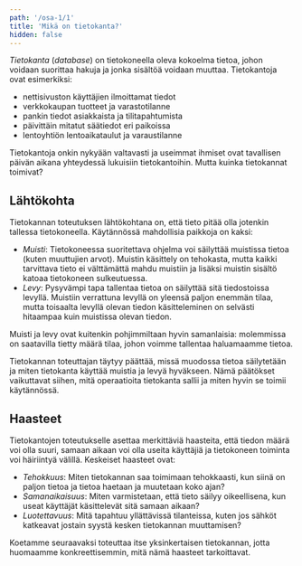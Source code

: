 ```yaml
---
path: '/osa-1/1'
title: 'Mikä on tietokanta?'
hidden: false
---
```


_Tietokanta_ (_database_) on tietokoneella oleva kokoelma tietoa,
johon voidaan suorittaa hakuja ja jonka sisältöä voidaan muuttaa.
Tietokantoja ovat esimerkiksi:

* nettisivuston käyttäjien ilmoittamat tiedot
* verkkokaupan tuotteet ja varastotilanne
* pankin tiedot asiakkaista ja tilitapahtumista
* päivittäin mitatut säätiedot eri paikoissa
* lentoyhtiön lentoaikataulut ja varaustilanne

Tietokantoja onkin nykyään valtavasti ja useimmat ihmiset ovat
tavallisen päivän aikana yhteydessä lukuisiin tietokantoihin.
Mutta kuinka tietokannat toimivat?

## Lähtökohta

Tietokannan toteutuksen lähtökohtana on,
että tieto pitää olla jotenkin tallessa tietokoneella.
Käytännössä mahdollisia paikkoja on kaksi:

* _Muisti_:
  Tietokoneessa suoritettava ohjelma voi säilyttää
  muistissa tietoa (kuten muuttujien arvot).
  Muistin käsittely on tehokasta, mutta kaikki tarvittava tieto
  ei välttämättä mahdu muistiin ja lisäksi muistin sisältö katoaa
  tietokoneen sulkeutuessa.
* _Levy_:
  Pysyvämpi tapa tallentaa tietoa on säilyttää sitä tiedostoissa
  levyllä. Muistiin verrattuna levyllä on yleensä paljon enemmän tilaa,
  mutta toisaalta levyllä olevan tiedon käsitteleminen on selvästi
  hitaampaa kuin muistissa olevan tiedon.
  
Muisti ja levy ovat kuitenkin pohjimmiltaan hyvin samanlaisia:
molemmissa on saatavilla tietty määrä tilaa, johon voimme tallentaa
haluamaamme tietoa.

Tietokannan toteuttajan täytyy päättää, missä muodossa tietoa säilytetään
ja miten tietokanta käyttää muistia ja levyä hyväkseen.
Nämä päätökset vaikuttavat siihen, mitä operaatioita tietokanta sallii
ja miten hyvin se toimii käytännössä.

## Haasteet

Tietokantojen toteutukselle asettaa merkittäviä haasteita,
että tiedon määrä voi olla suuri,
samaan aikaan voi olla useita käyttäjiä ja
tietokoneen toiminta voi häiriintyä välillä.
Keskeiset haasteet ovat:

* _Tehokkuus_:
  Miten tietokannan saa toimimaan tehokkaasti,
  kun siinä on paljon tietoa ja tietoa haetaan ja muutetaan koko ajan?
* _Samanaikaisuus_:
  Miten varmistetaan, että tieto säilyy oikeellisena,
  kun useat käyttäjät käsittelevät sitä samaan aikaan?
* _Luotettavuus_:
  Mitä tapahtuu yllättävissä tilanteissa,
  kuten jos sähköt katkeavat jostain syystä kesken tietokannan muuttamisen?

Koetamme seuraavaksi toteuttaa itse yksinkertaisen tietokannan,
jotta huomaamme konkreettisemmin, mitä nämä haasteet tarkoittavat.
